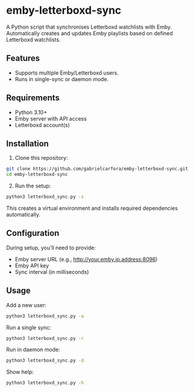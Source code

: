 # emby-letterboxd-sync

A Python script that synchronises Letterboxd watchlists with Emby. Automatically creates and updates Emby playlists based on defined Letterboxd watchlists.

## Features

- Supports multiple Emby/Letterboxd users.
- Runs in single-sync or daemon mode.

## Requirements

- Python 3.10+
- Emby server with API access
- Letterboxd account(s)

## Installation

1. Clone this repository:
```bash
git clone https://github.com/gabrielcarfora/emby-letterboxd-sync.git
cd emby-letterboxd-sync
```

2. Run the setup:
```bash
python3 letterboxd_sync.py -s
```

This creates a virtual environment and installs required dependencies automatically.

## Configuration

During setup, you'll need to provide:
- Emby server URL (e.g., http://your.emby.ip.address:8096)
- Emby API key
- Sync interval (in milliseconds)

## Usage

Add a new user:
```bash
python3 letterboxd_sync.py -a
```

Run a single sync:
```bash
python3 letterboxd_sync.py -r
```

Run in daemon mode:
```bash
python3 letterboxd_sync.py -d
```

Show help:
```bash
python3 letterboxd_sync.py -h
```

